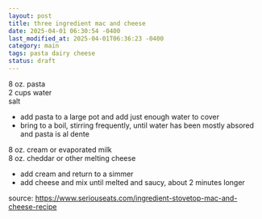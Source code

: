 ```yaml
---
layout: post
title: three ingredient mac and cheese
date: 2025-04-01 06:30:54 -0400
last_modified_at: 2025-04-01T06:36:23 -0400
category: main
tags: pasta dairy cheese
status: draft
---
```


8 oz. pasta  
2 cups water  
salt  
* add pasta to a large pot and add just enough water to cover
* bring to a boil, stirring frequently, until water has been mostly absored and
  pasta is al dente

8 oz. cream or evaporated milk  
8 oz. cheddar or other melting cheese  
* add cream and return to a simmer
* add cheese and mix until melted and saucy, about 2 minutes longer

source: <https://www.seriouseats.com/ingredient-stovetop-mac-and-cheese-recipe>
